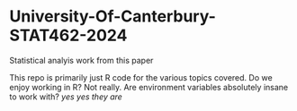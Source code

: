 # University-Of-Canterbury-STAT462-2024
 Statistical analyis work from this paper



This repo is primarily just R code for the various topics covered. Do we enjoy working in R? Not really. Are environment variables absolutely insane to work with? *yes* *yes they are*

